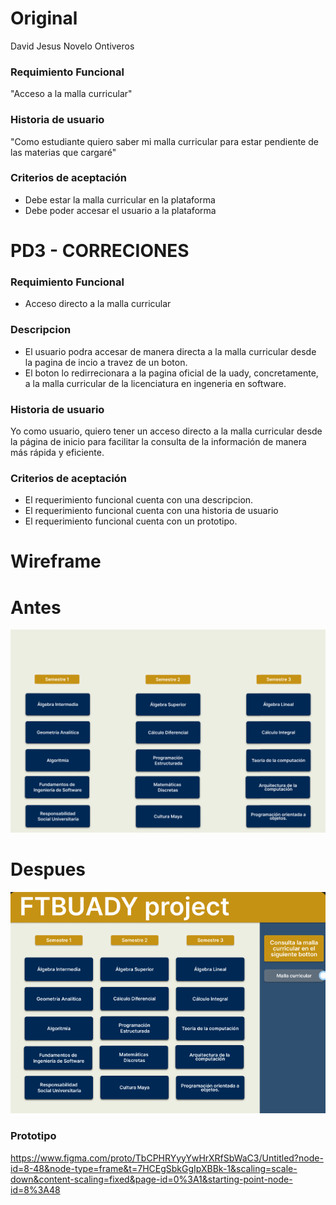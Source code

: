 # Original
David Jesus Novelo Ontiveros

### Requimiento Funcional
"Acceso a la malla curricular"


### Historia de  usuario
"Como estudiante quiero saber mi malla curricular para estar pendiente de las materias que cargaré"

### Criterios de aceptación

- Debe estar la malla curricular en la plataforma
 - Debe poder accesar el usuario a la plataforma
   
# PD3 - CORRECIONES 
### Requimiento Funcional
- Acceso directo a la malla curricular

### Descripcion

- El usuario podra accesar de manera directa a la malla curricular desde la pagina de incio a travez de un boton.
- El boton lo redirrecionara  a la pagina oficial de la uady, concretamente, a la malla curricular de la licenciatura en ingeneria en software.


### Historia de  usuario
Yo como usuario, quiero tener un acceso directo a la malla curricular desde la página de inicio para facilitar la consulta de la información de manera más rápida y eficiente.

### Criterios de aceptación

 - El requerimiento funcional cuenta con una descripcion. 
 - El requerimiento funcional cuenta con una historia de usuario
 - El requerimiento funcional cuenta con un prototipo.

   
# Wireframe
# Antes
![image](https://github.com/Chayy80/Repostorio-Equipo-3/blob/FIS%234_PB/Resources%20%26%20Assets/imagen_2024-12-12_154220936.png)

# Despues
![image](https://github.com/Chayy80/Repostorio-Equipo-3/blob/FIS%234_PB/Resources%20%26%20Assets/imagen_2024-12-12_161611001.png)

### Prototipo
https://www.figma.com/proto/TbCPHRYyyYwHrXRfSbWaC3/Untitled?node-id=8-48&node-type=frame&t=7HCEgSbkGgIpXBBk-1&scaling=scale-down&content-scaling=fixed&page-id=0%3A1&starting-point-node-id=8%3A48
